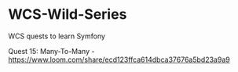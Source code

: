 # WCS-Wild-Series
WCS quests to learn Symfony

Quest 15: Many-To-Many - https://www.loom.com/share/ecd123ffca614dbca37676a5bd23a9a9
